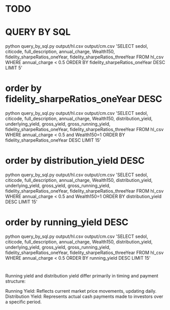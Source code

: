 # TODO



# QUERY BY SQL
python query_by_sql.py output/hl.csv output/cm.csv 'SELECT sedol, citicode, full_description, annual_charge, Wealth150, fidelity_sharpeRatios_oneYear, fidelity_sharpeRatios_threeYear FROM hl_csv
WHERE annual_charge < 0.5 ORDER BY fidelity_sharpeRatios_oneYear DESC LIMIT 5'

# order by fidelity_sharpeRatios_oneYear DESC
python query_by_sql.py output/hl.csv output/cm.csv 'SELECT sedol, citicode, full_description, annual_charge, Wealth150, distribution_yield, underlying_yield, gross_yield, gross_running_yield, fidelity_sharpeRatios_oneYear, fidelity_sharpeRatios_threeYear FROM hl_csv
WHERE annual_charge < 0.5 and Wealth150=1 ORDER BY fidelity_sharpeRatios_oneYear DESC LIMIT 15'

# order by distribution_yield DESC
python query_by_sql.py output/hl.csv output/cm.csv 'SELECT sedol, citicode, full_description, annual_charge, Wealth150, distribution_yield, underlying_yield, gross_yield, gross_running_yield, fidelity_sharpeRatios_oneYear, fidelity_sharpeRatios_threeYear FROM hl_csv WHERE annual_charge < 0.5 and Wealth150=1 ORDER BY distribution_yield DESC LIMIT 15'

# order by running_yield DESC
python query_by_sql.py output/hl.csv output/cm.csv 'SELECT sedol, citicode, full_description, annual_charge, Wealth150, distribution_yield, underlying_yield, gross_yield, gross_running_yield, fidelity_sharpeRatios_oneYear, fidelity_sharpeRatios_threeYear FROM hl_csv WHERE annual_charge < 0.5 ORDER BY running_yield DESC LIMIT 15'

#
Running yield and distribution yield differ primarily in timing and payment structure:

Running Yield: Reflects current market price movements, updating daily.
Distribution Yield: Represents actual cash payments made to investors over a specific period.